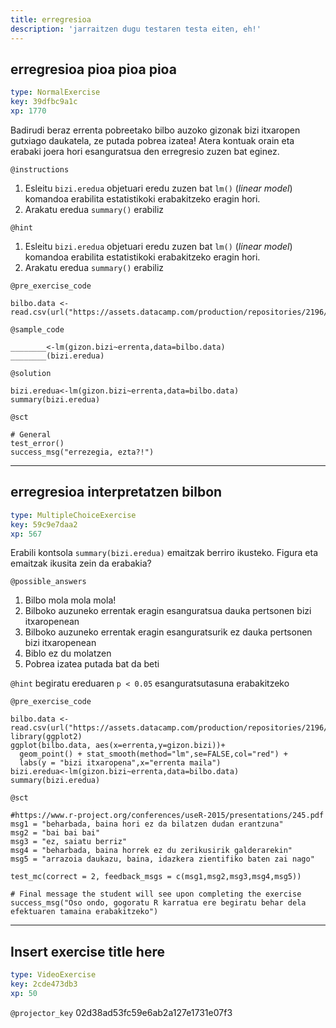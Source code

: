 ```yaml
---
title: erregresioa
description: 'jarraitzen dugu testaren testa eiten, eh!'
---
```


## erregresioa pioa pioa pioa

```yaml
type: NormalExercise
key: 39dfbc9a1c
xp: 1770
```

Badirudi beraz errenta pobreetako bilbo auzoko gizonak bizi itxaropen gutxiago daukatela, ze putada pobrea izatea! Atera kontuak orain eta erabaki joera hori esanguratsua den erregresio zuzen bat eginez.

`@instructions`
1. Esleitu `bizi.eredua` objetuari eredu zuzen bat `lm()` (*linear model*) komandoa erabilita estatistikoki erabakitzeko eragin hori.
2. Arakatu eredua `summary()` erabiliz

`@hint`
1. Esleitu `bizi.eredua` objetuari eredu zuzen bat `lm()` (*linear model*) komandoa erabilita estatistikoki erabakitzeko eragin hori.
2. Arakatu eredua `summary()` erabiliz

`@pre_exercise_code`
```{r}
bilbo.data <- read.csv(url("https://assets.datacamp.com/production/repositories/2196/datasets/9dc3ec585e1018a11032ae97a3d6e5f4d0818b8c/bilbo.data.csv"))
```

`@sample_code`
```{r}
________<-lm(gizon.bizi~errenta,data=bilbo.data)
________(bizi.eredua)
```

`@solution`
```{r}
bizi.eredua<-lm(gizon.bizi~errenta,data=bilbo.data)
summary(bizi.eredua)
```

`@sct`
```{r}
# General
test_error()
success_msg("errezegia, ezta?!")
```

---

## erregresioa interpretatzen bilbon

```yaml
type: MultipleChoiceExercise
key: 59c9e7daa2
xp: 567
```

Erabili kontsola `summary(bizi.eredua)` emaitzak berriro ikusteko. Figura eta emaitzak ikusita zein da erabakia?

`@possible_answers`
1. Bilbo mola mola mola!
2. Bilboko auzuneko errentak eragin esanguratsua dauka pertsonen bizi itxaropenean
3. Bilboko auzuneko errentak eragin esanguratsurik ez dauka pertsonen bizi itxaropenean
4. Biblo ez du molatzen
5. Pobrea izatea putada bat da beti

`@hint`
begiratu ereduaren `p < 0.05` esanguratsutasuna erabakitzeko

`@pre_exercise_code`
```{r}
bilbo.data <- read.csv(url("https://assets.datacamp.com/production/repositories/2196/datasets/9dc3ec585e1018a11032ae97a3d6e5f4d0818b8c/bilbo.data.csv"))
library(ggplot2)
ggplot(bilbo.data, aes(x=errenta,y=gizon.bizi))+
  geom_point() + stat_smooth(method="lm",se=FALSE,col="red") +
  labs(y = "bizi itxaropena",x="errenta maila")
bizi.eredua<-lm(gizon.bizi~errenta,data=bilbo.data)
summary(bizi.eredua)
```

`@sct`
```{r}
#https://www.r-project.org/conferences/useR-2015/presentations/245.pdf
msg1 = "beharbada, baina hori ez da bilatzen dudan erantzuna"
msg2 = "bai bai bai"
msg3 = "ez, saiatu berriz"
msg4 = "beharbada, baina horrek ez du zerikusirik galderarekin"
msg5 = "arrazoia daukazu, baina, idazkera zientifiko baten zai nago"

test_mc(correct = 2, feedback_msgs = c(msg1,msg2,msg3,msg4,msg5))

# Final message the student will see upon completing the exercise
success_msg("Oso ondo, gogoratu R karratua ere begiratu behar dela efektuaren tamaina erabakitzeko")
```

---

## Insert exercise title here

```yaml
type: VideoExercise
key: 2cde473db3
xp: 50
```

`@projector_key`
02d38ad53fc59e6ab2a127e1731e07f3
